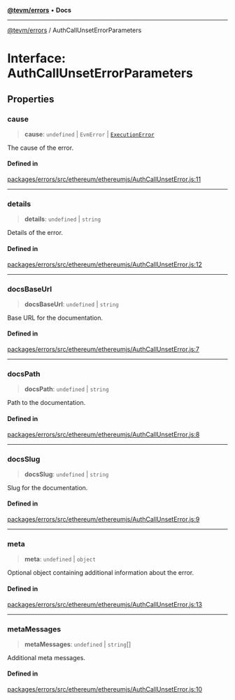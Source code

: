 [**@tevm/errors**](../README.md) • **Docs**

***

[@tevm/errors](../globals.md) / AuthCallUnsetErrorParameters

# Interface: AuthCallUnsetErrorParameters

## Properties

### cause

> **cause**: `undefined` \| `EvmError` \| [`ExecutionError`](../classes/ExecutionError.md)

The cause of the error.

#### Defined in

[packages/errors/src/ethereum/ethereumjs/AuthCallUnsetError.js:11](https://github.com/evmts/tevm-monorepo/blob/main/packages/errors/src/ethereum/ethereumjs/AuthCallUnsetError.js#L11)

***

### details

> **details**: `undefined` \| `string`

Details of the error.

#### Defined in

[packages/errors/src/ethereum/ethereumjs/AuthCallUnsetError.js:12](https://github.com/evmts/tevm-monorepo/blob/main/packages/errors/src/ethereum/ethereumjs/AuthCallUnsetError.js#L12)

***

### docsBaseUrl

> **docsBaseUrl**: `undefined` \| `string`

Base URL for the documentation.

#### Defined in

[packages/errors/src/ethereum/ethereumjs/AuthCallUnsetError.js:7](https://github.com/evmts/tevm-monorepo/blob/main/packages/errors/src/ethereum/ethereumjs/AuthCallUnsetError.js#L7)

***

### docsPath

> **docsPath**: `undefined` \| `string`

Path to the documentation.

#### Defined in

[packages/errors/src/ethereum/ethereumjs/AuthCallUnsetError.js:8](https://github.com/evmts/tevm-monorepo/blob/main/packages/errors/src/ethereum/ethereumjs/AuthCallUnsetError.js#L8)

***

### docsSlug

> **docsSlug**: `undefined` \| `string`

Slug for the documentation.

#### Defined in

[packages/errors/src/ethereum/ethereumjs/AuthCallUnsetError.js:9](https://github.com/evmts/tevm-monorepo/blob/main/packages/errors/src/ethereum/ethereumjs/AuthCallUnsetError.js#L9)

***

### meta

> **meta**: `undefined` \| `object`

Optional object containing additional information about the error.

#### Defined in

[packages/errors/src/ethereum/ethereumjs/AuthCallUnsetError.js:13](https://github.com/evmts/tevm-monorepo/blob/main/packages/errors/src/ethereum/ethereumjs/AuthCallUnsetError.js#L13)

***

### metaMessages

> **metaMessages**: `undefined` \| `string`[]

Additional meta messages.

#### Defined in

[packages/errors/src/ethereum/ethereumjs/AuthCallUnsetError.js:10](https://github.com/evmts/tevm-monorepo/blob/main/packages/errors/src/ethereum/ethereumjs/AuthCallUnsetError.js#L10)
